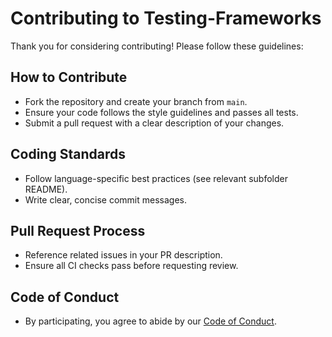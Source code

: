 # Contributing to Testing-Frameworks

Thank you for considering contributing! Please follow these guidelines:

## How to Contribute
- Fork the repository and create your branch from `main`.
- Ensure your code follows the style guidelines and passes all tests.
- Submit a pull request with a clear description of your changes.

## Coding Standards
- Follow language-specific best practices (see relevant subfolder README).
- Write clear, concise commit messages.

## Pull Request Process
- Reference related issues in your PR description.
- Ensure all CI checks pass before requesting review.

## Code of Conduct
- By participating, you agree to abide by our [Code of Conduct](CODE_OF_CONDUCT.md).
